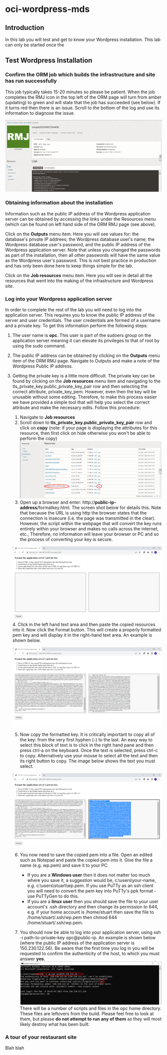 # oci-wordpress-mds

## Introduction
In this lab you will test and get to know your Wordpress installation. This lab can only be started once the 
## Test Wordpress Installation
### Confirm the ORM job which builds the infrastructure and site has run successfully
This job typically takes 15-20 minutes so please be patient. When the job completes the RMJ icon in the top left of the ORM page will turn from amber (updating) to green and will state that the job has succeeded (see below). If it turns red then there is an issue. Scroll to the bottom of the log and use its information to diagnose the issue.

![OCI orm job complete](./images/OCI-orm_job_complete.png)

### Obtaining information about the installation
Information such as the public IP address of the Wordpress application server can be obtained by accessing the links under the Resources menu (which can be found on left hand side of the ORM RMJ page (see above).

Click on the **Outputs** menu item. Here you will see values for: the database's private IP addrees; the Wordpress database user's name; the Wordpress database user's password, and the public IP address of the Wordpress application server. Note that unless you changed the passwords as part of the installation, then all other passwords will have the same value as the Wordpress user's password. This is not best practice in production and has only been done here to keep things simple for the lab.

Click on the **Job resources** menu item. Here you will see in detail all the resources that went into the making of the infrastructure and Wordpress site.

### Log into your Wordpress application server
In order to complete the rest of the lab you will need to log into the application server. This requires you to know the public IP address of the server and user credentials. The user credentials are formed of a username and a private key. To get this information perform the following steps:

1. The user name is **opc**. This user is part of the sudoers group on the application server meaning it can elevate its privileges to that of root by using the sudo command.
2. The public IP address can be obtained by clicking on the **Outputs** menu item of the ORM RMJ page. Navigate to Outputs and make a note of the Wordpress Public IP address.
3. Getting the private key is a little more difficult. The private key can be found by clicking on the **Job resources** menu item and navigating to the tls_private_key.public_private_key_pair row and then selecting the correct attribute, private_key_pem. However, even then the key will be unusable without some editing. Therefore, to make this process easier we have provided a simple tool that will help you select the correct attribute and make the necessary edits. Follow this procedure:

    1. Navigate to **Job resources**
    2. Scroll down to **tls_private_key.public_private_key_pair** row and click on **copy** (note: if your page is displaying the attributes for this resource, then first click on hide otherwise you won't be able to perform the copy)
    ![OCI orm select resources](./images/OCI-orm_select_resources.png)
    3. Open up a browser and enter: http://**public-ip-address**/formatkey.html. The screen shot below for details this. Note that because the URL is using http the browser states that the connection is insecure (i.e. the page was transmitted in the clear). However, the script within the webpage that will convert the key runs entirely within your browser and makes no calls across the internet, etc., Therefore, no information will leave your browser or PC and so the process of converting your key is secure.
    
    ![SCRIPT format key](./images/SCRIPT_format_key.png)
    4. Click in the left hand text area and then paste the copied resources into it. Now click the Format button. This will create a properly formatted pem key and will display it in the right-hand text area. An example is shown below.

    ![SCRIPT format key resource](./images/SCRIPT_format_key_resource.png)
    
    5. Now copy the formatted key. It is critically important to copy all of the key: from the very first hyphen (-) to the last. An easy way to select this block of text is to click in the right hand pane and then press ctrl-a on the keyboard. Once the text is selected, press ctrl-c to copy. Alternatively use your mouse to select all the text and then its right button to copy. The image below shows the text you must select.
    
    ![SCRIPT format key resource](./images/SCRIPT_format_key_selected.png)

    6. You now need to save the copied pem into a file. Open an edited such as Notepad and paste the copied pem into it. Give the file a name (e.g. wp.pem) and save it to your PC. 
        - If you are a **Windows user** then it does not matter too much where you save it, a suggestion would be, c:\users\your-name, e.g. c:\users\stuart\wp.pem. If you use PuTTy as an ssh client you will need to convert the pem key into PuTTy's ppk format - use PuTTyGen to do this. 
        - If you are a **linux user** then you should save the file to your user account's .ssh directory and then change its permission to 644, e.g. if your home account is /home/stuart then save the file to /home/stuart/.ssh/wp.pem then chmod 644 /home/stuart/.ssh/wp.pem.
    
    7. You should now be able to log into your application server, using ssh -i path-to-private-key opc@public-ip. An example is shown below (where the public IP address of the application server is 150.230.122.56). Be aware that the first time you log in you will be requested to confirm the authenticity of the host, to which you must answer **yes**. 
    ![APP first login](./images/APP_first_login.png)
    There will be a number of scripts and files in the opc home directory. These files are leftovers from the build. Please feel free to look at them, but please **do not attempt to run any of them** as they will most likely destroy what has been built.
    
### A tour of your restaurant site
Blah blah
